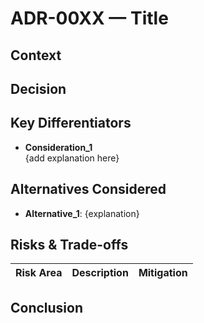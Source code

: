 # ADR-00XX — Title

## Context

## Decision

## Key Differentiators

- **Consideration_1**  
  {add explanation here}

## Alternatives Considered
- **Alternative_1**: {explanation}

## Risks & Trade-offs
| Risk Area | Description | Mitigation |
|--|--|--|

## Conclusion

